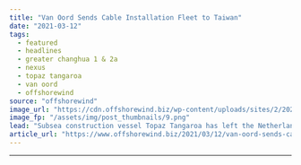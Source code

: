 ```yaml
---
title: "Van Oord Sends Cable Installation Fleet to Taiwan"
date: "2021-03-12"
tags: 
  - featured
  - headlines
  - greater changhua 1 & 2a
  - nexus
  - topaz tangaroa
  - van oord
  - offshorewind
source: "offshorewind"
image_url: "https://cdn.offshorewind.biz/wp-content/uploads/sites/2/2021/03/12153026/Topaz-Tangaroa.png"
image_fp: "/assets/img/post_thumbnails/9.png"
lead: "Subsea construction vessel Topaz Tangaroa has left the Netherlands and is on her way"
article_url: "https://www.offshorewind.biz/2021/03/12/van-oord-sends-cable-installation-fleet-to-taiwan/"
---
```


---
